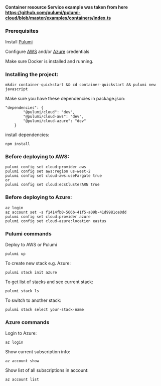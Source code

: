 #### Container resource Service example was taken from here https://github.com/pulumi/pulumi-cloud/blob/master/examples/containers/index.ts
### Prerequisites
Install [Pulumi](https://www.pulumi.com/docs/install/) 

Configure [AWS](https://www.pulumi.com/registry/packages/aws/installation-configuration/) and/or [Azure](https://www.pulumi.com/registry/packages/azure/installation-configuration/) credentials

Make sure Docker is installed and running.

### Installing the project:
```
mkdir container-quickstart && cd container-quickstart && pulumi new javascript
```
Make sure you have these dependencies in package.json:
```
"dependencies": {
        "@pulumi/cloud": "dev",
        "@pulumi/cloud-aws": "dev",
        "@pulumi/cloud-azure": "dev"
    }
```
install dependencies:
```
npm install
```

### Before deploying to AWS:
```
pulumi config set cloud:provider aws
pulumi config set aws:region us-west-2
pulumi config set cloud-aws:useFargate true
or 
pulumi config set cloud:ecsClusterARN true
```

### Before deploying to Azure:
```
az login
az account set -s f1414fb0-566b-41f5-a09b-41d9981ce0dd
pulumi config set cloud:provider azure
pulumi config set cloud-azure:location eastus
```
### Pulumi commands

Deploy to AWS or Pulumi
```
pulumi up
```

To create new stack e.g. Azure:
```
pulumi stack init azure
```

To get list of stacks and see current stack:
```
pulumi stack ls
```

To switch to another stack:
```
pulumi stack select your-stack-name
```
### Azure commands
Login to Azure:
``` 
az login
```
Show current subscription info:
```
az account show
```
Show list of all subscriptions in account:
```
az account list
```